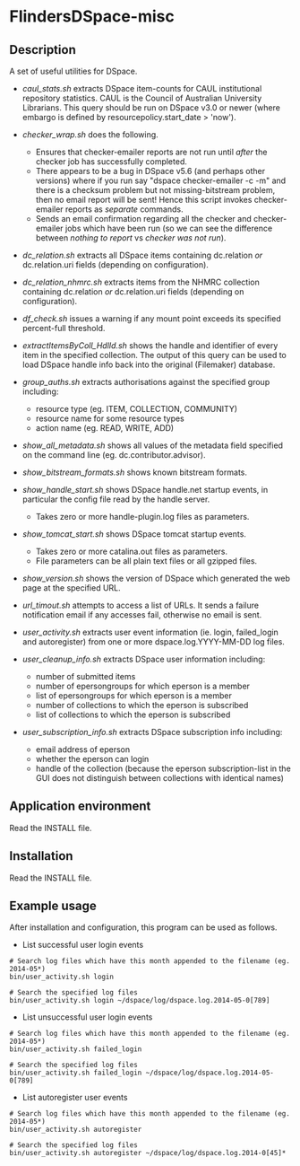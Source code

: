 FlindersDSpace-misc
===================

Description
-----------
A set of useful utilities for DSpace.

- *caul_stats.sh* extracts DSpace item-counts for CAUL institutional
  repository statistics. CAUL is the Council of Australian University
  Librarians.  This query should be run on DSpace v3.0 or newer
  (where embargo is defined by resourcepolicy.start_date > 'now').

- *checker_wrap.sh* does the following.
  * Ensures that checker-emailer reports are not run until *after*
    the checker job has successfully completed.
  * There appears to be a bug in DSpace v5.6 (and perhaps other
    versions) where if you run say "dspace checker-emailer -c -m"
    and there is a checksum problem but not missing-bitstream problem,
    then no email report will be sent! Hence this script invokes
    checker-emailer reports as *separate* commands.
  * Sends an email confirmation regarding all the checker and
    checker-emailer jobs which have been run (so we can see the
    difference between *nothing to report* vs *checker was not run*).

- *dc_relation.sh* extracts all DSpace items containing dc.relation
  *or* dc.relation.uri fields (depending on configuration).

- *dc_relation_nhmrc.sh* extracts items from the NHMRC collection
  containing dc.relation *or* dc.relation.uri fields (depending on
  configuration).

- *df_check.sh* issues a warning if any mount point exceeds its
  specified percent-full threshold.

- *extractItemsByColl_HdlId.sh* shows the handle and identifier of
  every item in the specified collection. The output of this query
  can be used to load DSpace handle info back into the original
  (Filemaker) database.

- *group_auths.sh* extracts authorisations against the specified
  group including:
  * resource type (eg. ITEM, COLLECTION, COMMUNITY)
  * resource name for some resource types
  * action name (eg. READ, WRITE, ADD)

- *show_all_metadata.sh* shows all values of the metadata field
  specified on the command line (eg. dc.contributor.advisor).

- *show_bitstream_formats.sh* shows known bitstream formats.

- *show_handle_start.sh* shows DSpace handle.net startup events,
  in particular the config file read by the handle server.
  * Takes zero or more handle-plugin.log files as parameters.

- *show_tomcat_start.sh* shows DSpace tomcat startup events.
  * Takes zero or more catalina.out files as parameters.
  * File parameters can be all plain text files or all gzipped files.

- *show_version.sh* shows the version of DSpace which generated the
  web page at the specified URL.

- *url_timout.sh* attempts to access a list of URLs. It sends a
  failure notification email if any accesses fail, otherwise no
  email is sent.

- *user_activity.sh* extracts user event information (ie. login, failed_login
  and autoregister) from one or more dspace.log.YYYY-MM-DD log files.

- *user_cleanup_info.sh* extracts DSpace user information including:
  * number of submitted items
  * number of epersongroups for which eperson is a member
  * list of epersongroups for which eperson is a member
  * number of collections to which the eperson is subscribed
  * list of collections to which the eperson is subscribed

- *user_subscription_info.sh* extracts DSpace subscription info including:
  * email address of eperson
  * whether the eperson can login
  * handle of the collection (because the eperson subscription-list in the
    GUI does not distinguish between collections with identical names)

Application environment
-----------------------
Read the INSTALL file.


Installation
------------
Read the INSTALL file.


Example usage
-------------

After installation and configuration, this program can be used as follows.

- List successful user login events
```
# Search log files which have this month appended to the filename (eg. 2014-05*)
bin/user_activity.sh login

# Search the specified log files
bin/user_activity.sh login ~/dspace/log/dspace.log.2014-05-0[789]
```

- List unsuccessful user login events
```
# Search log files which have this month appended to the filename (eg. 2014-05*)
bin/user_activity.sh failed_login

# Search the specified log files
bin/user_activity.sh failed_login ~/dspace/log/dspace.log.2014-05-0[789]
```

- List autoregister user events
```
# Search log files which have this month appended to the filename (eg. 2014-05*)
bin/user_activity.sh autoregister

# Search the specified log files
bin/user_activity.sh autoregister ~/dspace/log/dspace.log.2014-0[45]*
```

